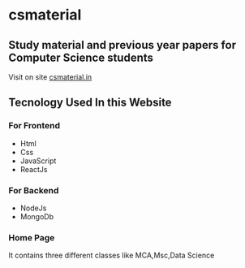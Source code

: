 # csmaterial  

## Study material and previous year papers for Computer Science students    
Visit on site [csmaterial.in](https://www.csmaterial.in/)
## Tecnology Used In this Website

### For Frontend            
- Html 
- Css 
- JavaScript 
- ReactJs




 ### For Backend     
 - NodeJs                           
 - MongoDb
 
### Home Page 
It contains three different classes like MCA,Msc,Data Science 





